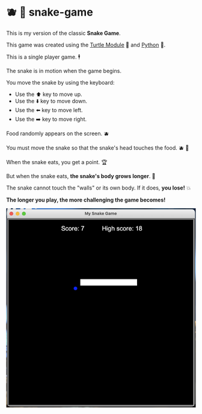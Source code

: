 # 🫐 🐍 snake-game

This is my version of the classic **Snake Game**.

This game was created using the [Turtle Module](https://docs.python.org/3/library/turtle.html) 🐢 and [Python](https://www.python.org/about/gettingstarted/) 🐍.

This is a single player game. 🕴

The snake is in motion when the game begins.

You move the snake by using the keyboard:
- Use the ⬆️ key to move up.
- Use the ⬇️ key to move down.
- Use the ⬅️ key to move left.
- Use the ➡️ key to move right.

Food randomly appears on the screen. 🫐

You must move the snake so that the snake's head touches the food. 🫐 🐍

When the snake eats, you get a point. 🏆

But when the snake eats, **the snake's body grows longer**. 🤯

The snake cannot touch the "walls" or its own body. If it does, **you lose!** 💥

**The longer you play, the more challenging the game becomes!**

![Screen shot of the game ending after the player won 4 points and died hitting the wall.](https://github.com/mzrithm/snake-game/blob/2a194ac56f16ebf107e16fd7cd4344943a843521/screenshots/Screen%20Shot%202021-09-17%20at%203.18.04%20PM.png)

